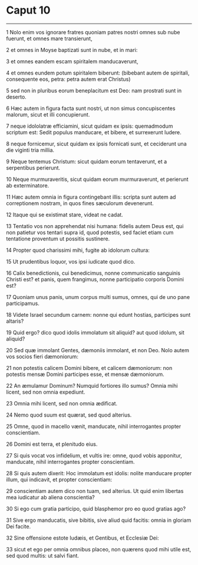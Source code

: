 # Caput 10

***

1 Nolo enim vos ignorare fratres quoniam patres nostri omnes sub nube fuerunt, et omnes mare transierunt,

2 et omnes in Moyse baptizati sunt in nube, et in mari:

3 et omnes eandem escam spiritalem manducaverunt,

4 et omnes eundem potum spiritalem biberunt: (bibebant autem de spiritali, consequente eos, petra: petra autem erat Christus)

5 sed non in pluribus eorum beneplacitum est Deo: nam prostrati sunt in deserto.

6 Hæc autem in figura facta sunt nostri, ut non simus concupiscentes malorum, sicut et illi concupierunt.

7 neque idololatræ efficiamini, sicut quidam ex ipsis: quemadmodum scriptum est: Sedit populus manducare, et bibere, et surrexerunt ludere.

8 neque fornicemur, sicut quidam ex ipsis fornicati sunt, et ceciderunt una die viginti tria millia.

9 Neque tentemus Christum: sicut quidam eorum tentaverunt, et a serpentibus perierunt.

10 Neque murmuraveritis, sicut quidam eorum murmuraverunt, et perierunt ab exterminatore.

11 Hæc autem omnia in figura contingebant illis: scripta sunt autem ad correptionem nostram, in quos fines sæculorum devenerunt.

12 Itaque qui se existimat stare, videat ne cadat.

13 Tentatio vos non apprehendat nisi humana: fidelis autem Deus est, qui non patietur vos tentari supra id, quod potestis, sed faciet etiam cum tentatione proventum ut possitis sustinere.

14 Propter quod charissimi mihi, fugite ab idolorum cultura:

15 Ut prudentibus loquor, vos ipsi iudicate quod dico.

16 Calix benedictionis, cui benedicimus, nonne communicatio sanguinis Christi est? et panis, quem frangimus, nonne participatio corporis Domini est?

17 Quoniam unus panis, unum corpus multi sumus, omnes, qui de uno pane participamus.

18 Videte Israel secundum carnem: nonne qui edunt hostias, participes sunt altaris?

19 Quid ergo? dico quod idolis immolatum sit aliquid? aut quod idolum, sit aliquid?

20 Sed quæ immolant Gentes, dæmoniis immolant, et non Deo. Nolo autem vos socios fieri dæmoniorum:

21 non potestis calicem Domini bibere, et calicem dæmoniorum: non potestis mensæ Domini participes esse, et mensæ dæmoniorum.

22 An æmulamur Dominum? Numquid fortiores illo sumus? Omnia mihi licent, sed non omnia expediunt.

23 Omnia mihi licent, sed non omnia ædificat.

24 Nemo quod suum est quærat, sed quod alterius.

25 Omne, quod in macello vænit, manducate, nihil interrogantes propter conscientiam.

26 Domini est terra, et plenitudo eius.

27 Si quis vocat vos infidelium, et vultis ire: omne, quod vobis apponitur, manducate, nihil interrogantes propter conscientiam.

28 Si quis autem dixerit: Hoc immolatum est idolis: nolite manducare propter illum, qui indicavit, et propter conscientiam:

29 conscientiam autem dico non tuam, sed alterius. Ut quid enim libertas mea iudicatur ab aliena conscientia?

30 Si ego cum gratia participo, quid blasphemor pro eo quod gratias ago?

31 Sive ergo manducatis, sive bibitis, sive aliud quid facitis: omnia in gloriam Dei facite.

32 Sine offensione estote Iudæis, et Gentibus, et Ecclesiæ Dei:

33 sicut et ego per omnia omnibus placeo, non quærens quod mihi utile est, sed quod multis: ut salvi fiant.

